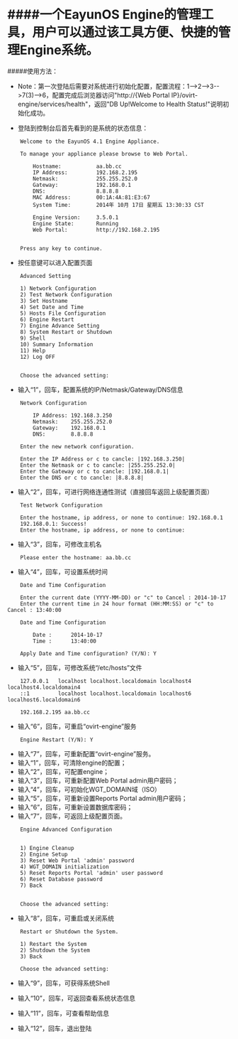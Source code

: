 ####一个EayunOS Engine的管理工具，用户可以通过该工具方便、快捷的管理Engine系统。
=============
#####使用方法：

* Note：第一次登陆后需要对系统进行初始化配置，配置流程：1-->2-->3-->7(3)-->6，配置完成后浏览器访问"http://{Web Portal IP}/ovirt-engine/services/health"，返回"DB Up!Welcome to Health Status!"说明初始化成功。

* 登陆到控制台后首先看到的是系统的状态信息：

```
    Welcome to the EayunOS 4.1 Engine Appliance.
    
    To manage your appliance please browse to Web Portal.
    
    	Hostname:		    aa.bb.cc
    	IP Address:		    192.168.2.195
    	Netmask:		    255.255.252.0
    	Gateway:		    192.168.0.1
    	DNS:                8.8.8.8
    	MAC Address:	    00:1A:4A:81:E3:67
    	System Time:        2014年 10月 17日 星期五 13:30:33 CST
    	
    	Engine Version:		3.5.0.1
    	Engine State:		Running
    	Web Portal:		    http://192.168.2.195
    
    
    Press any key to continue.
```

* 按任意键可以进入配置页面

```
    Advanced Setting
    
    1) Network Configuration
    2) Test Network Configuration
    3) Set Hostname
    4) Set Date and Time
    5) Hosts File Configuration
    6) Engine Restart
    7) Engine Advance Setting
    8) System Restart or Shutdown
    9) Shell
    10) Summary Information
    11) Help
    12) Log OFF
    
    
    Choose the advanced setting: 
```

* 输入“1”，回车，配置系统的IP/Netmask/Gateway/DNS信息

```
    Network Configuration
    
    	IP Address:	192.168.3.250
    	Netmask:	255.255.252.0
    	Gateway:	192.168.0.1
    	DNS:		8.8.8.8
    
    Enter the new network configuration.
    
    Enter the IP Address or c to cancle: |192.168.3.250| 
    Enter the Netmask or c to cancle: |255.255.252.0| 
    Enter the Gateway or c to cancle: |192.168.0.1| 
    Enter the DNS or c to cancle: |8.8.8.8| 

```

* 输入“2”，回车，可进行网络连通性测试（直接回车返回上级配置页面）

```
    Test Network Configuration
    
    Enter the hostname, ip address, or none to continue: 192.168.0.1
    192.168.0.1: Success!
    Enter the hostname, ip address, or none to continue:
```

* 输入“3”，回车，可修改主机名

```
    Please enter the hostname: aa.bb.cc
```

* 输入“4”，回车，可设置系统时间

```
    Date and Time Configuration
    
    Enter the current date (YYYY-MM-DD) or "c" to Cancel : 2014-10-17
    Enter the current time in 24 hour format (HH:MM:SS) or "c" to Cancel : 13:40:00

    Date and Time Configuration
    
    	Date :		2014-10-17
    	Time :		13:40:00
    
    Apply Date and Time configuration? (Y/N): Y
```

* 输入“5”，回车，可修改系统“/etc/hosts”文件

```
    127.0.0.1   localhost localhost.localdomain localhost4 localhost4.localdomain4
    ::1         localhost localhost.localdomain localhost6 localhost6.localdomain6
    
    192.168.2.195 aa.bb.cc
```

* 输入“6”，回车，可重启“ovirt-engine”服务

```
    Engine Restart (Y/N): Y
```

* 输入“7”，回车，可重新配置“ovirt-engine”服务。
 * 输入“1”，回车，可清除engine的配置；
 * 输入“2”，回车，可配置engine；
 * 输入“3”，回车，可重新配置Web Portal admin用户密码；
 * 输入“4”，回车，可初始化WGT_DOMAIN域（ISO）
 * 输入“5”，回车，可重新设置Reports Portal admin用户密码；
 * 输入“6”，回车，可重新设置数据库密码；
 * 输入“7”，回车，可返回上级配置页面。
```
    Engine Advanced Configuration
    
    
    1) Engine Cleanup 
    2) Engine Setup 
    3) Reset Web Portal 'admin' password 
    4) WGT_DOMAIN initialization
    5) Reset Reports Portal 'admin' user password
    6) Reset Database password
    7) Back
    
    
    Choose the advanced setting:
```

* 输入“8”，回车，可重启或关闭系统

```
    Restart or Shutdown the System.
    
    1) Restart the System 
    2) Shutdown the System
    3) Back
    
    Choose the advanced setting: 
```

* 输入“9”，回车，可获得系统Shell

* 输入“10”，回车，可返回查看系统状态信息

* 输入“11”，回车，可查看帮助信息

* 输入“12”，回车，退出登陆



